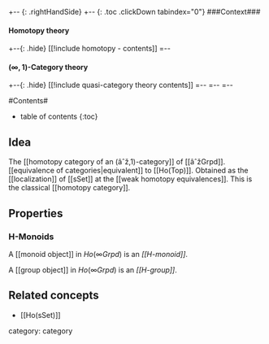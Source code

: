 
+-- {: .rightHandSide}
+-- {: .toc .clickDown tabindex="0"}
###Context###
#### Homotopy theory
+--{: .hide}
[[!include homotopy - contents]]
=--
#### $(\infty,1)$-Category theory
+--{: .hide}
[[!include quasi-category theory contents]]
=--
=--
=--


#Contents#
* table of contents
{:toc}

## Idea

The [[homotopy category of an (âˆž,1)-category]] of [[âˆžGrpd]]. [[equivalence of categories|equivalent]] to [[Ho(Top)]]. Obtained as the [[localization]] of [[sSet]] at the [[weak homotopy equivalences]]. This is the classical [[homotopy category]].

## Properties

### H-Monoids

A [[monoid object]] in $Ho(\infty Grpd)$ is an _[[H-monoid]]_.

A [[group object]] in $Ho(\infty Grpd)$ is an _[[H-group]]_.

## Related concepts

* [[Ho(sSet)]]

category: category